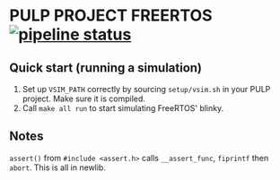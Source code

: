 
# PULP PROJECT FREERTOS [![pipeline status](https://iis-git.ee.ethz.ch/freertos/freertos/badges/master/pipeline.svg)](https://iis-git.ee.ethz.ch/freertos/freertos/commits/master)

## Quick start (running a simulation)
1. Set up `VSIM_PATH` correctly by sourcing `setup/vsim.sh` in your PULP project.
Make sure it is compiled.
2. Call `make all run` to start simulating FreeRTOS' blinky.


## Notes
`assert()` from `#include <assert.h>` calls `__assert_func`, `fiprintf` then
`abort`. This is all in newlib.
